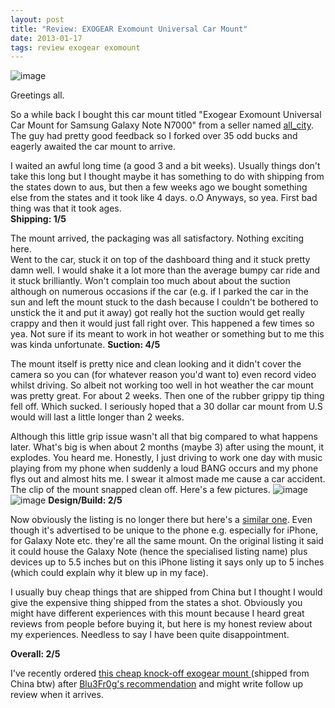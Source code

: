 ```yaml
---
layout: post
title: "Review: EXOGEAR Exomount Universal Car Mount"
date: 2013-01-17
tags: review exogear exomount
---
```


![image](http://i.imgur.com/AJQOi.jpg)

Greetings all.

So a while back I bought this car mount titled "Exogear Exomount Universal Car Mount for Samsung Galaxy Note N7000" from a seller named [all_city](http://myworld.ebay.com.au/all_city/&_trksid=p3984.m1439.l2754). The guy had pretty good feedback so I forked over 35 odd bucks and eagerly awaited the car mount to arrive.

I waited an awful long time (a good 3 and a bit weeks). Usually things don't take this long but I thought maybe it has something to do with shipping from the states down to aus, but then a few weeks ago we bought something else from the states and it took like 4 days. o.O Anyways, so yea. First bad thing was that it took ages.  
**Shipping: 1/5**

The mount arrived, the packaging was all satisfactory. Nothing exciting here.  
Went to the car, stuck it on top of the dashboard thing and it stuck pretty damn well. I would shake it a lot more than the average bumpy car ride and it stuck brilliantly.
Won't complain too much about about the suction although on numerous occasions if the car (e.g. if I parked the car in the sun and left the mount stuck to the dash because I couldn't be bothered to unstick the it and put it away) got really hot the suction would get really crappy and then it would just fall right over. This happened a few times so yea. 
Not sure if its meant to work in hot weather or something but to me this was kinda unfortunate.
**Suction: 4/5**

The mount itself is pretty nice and clean looking and it didn't cover the camera so you can (for whatever reason you'd want to) even record video whilst driving. So albeit not working too well in hot weather the car mount was pretty great.
For about 2 weeks.
Then one of the rubber grippy tip thing fell off.
Which sucked. I seriously hoped that a 30 dollar car mount from U.S would will last a little longer than 2 weeks.

Although this little grip issue wasn't all that big compared to what happens later.
What's big is when about 2 months (maybe 3) after using the mount, it explodes.
You heard me.
Honestly, I just driving to work one day with music playing from my phone when suddenly a loud BANG occurs and my phone flys out and almost hits me. I swear it almost made me cause a car accident.
The clip of the mount snapped clean off.
Here's a few pictures.
![image](http://i.imgur.com/GLQD6.jpg)
![image](http://i.imgur.com/DlVsB.jpg)
**Design/Build: 2/5**

Now obviously the listing is no longer there but here's a [similar one](http://www.ebay.com.au/itm/Exogear-Exomount-Universal-Suction-Car-Mount-for-iPhone-4-4S-GPS-up-to-5-inch-/380439421214).
Even though it's advertised to be unique to the phone e.g. especially for iPhone, for Galaxy Note etc. they're all the same mount.
On the original listing it said it could house the Galaxy Note (hence the specialised listing name) plus devices up to 5.5 inches but on this iPhone listing it says only up to 5 inches (which could explain why it blew up in my face).

I usually buy cheap things that are shipped from China but I thought I would give the expensive thing shipped from the states a shot.
Obviously you might have different experiences with this mount because I heard great reviews from people before buying it, but here is my honest review about my experiences.
Needless to say I have been quite disappointment.

**Overall: 2/5**

I've recently ordered [this cheap knock-off exogear mount ](http://www.ebay.com.au/itm/Universal-Clip-on-Car-Windshield-Mount-Holder-For-Nokia-N8-N9-Lumia-800-900-/130735779053) (shipped from China btw) after [Blu3Fr0g's recommendation](http://forum.xda-developers.com/showthread.php?t=2017466) and might write follow up review when it arrives.
